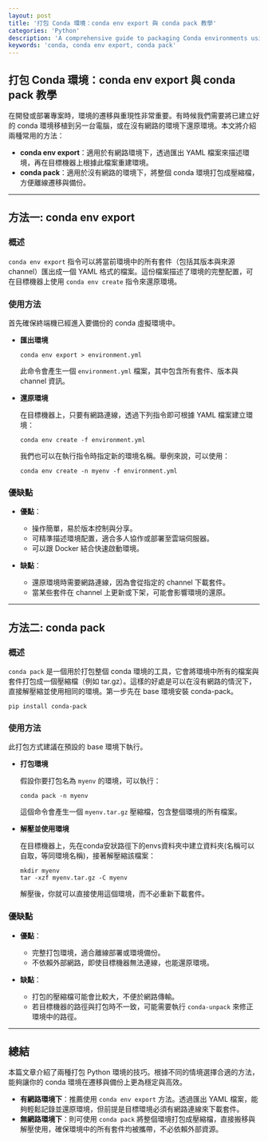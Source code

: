 ```yaml
---
layout: post
title: '打包 Conda 環境：conda env export 與 conda pack 教學'
categories: 'Python'
description: 'A comprehensive guide to packaging Conda environments using conda env export and conda pack, ensuring reproducibility and portability for both online and offline deployments.'
keywords: 'conda, conda env export, conda pack'
---
```



## 打包 Conda 環境：conda env export 與 conda pack 教學

在開發或部署專案時，環境的遷移與重現性非常重要。有時候我們需要將已建立好的 conda 環境移植到另一台電腦，或在沒有網路的環境下還原環境。本文將介紹兩種常用的方法：

- **conda env export**：適用於有網路環境下，透過匯出 YAML 檔案來描述環境，再在目標機器上根據此檔案重建環境。
- **conda pack**：適用於沒有網路的環境下，將整個 conda 環境打包成壓縮檔，方便離線遷移與備份。

---

## 方法一: conda env export

### 概述
`conda env export` 指令可以將當前環境中的所有套件（包括其版本與來源 channel）匯出成一個 YAML 格式的檔案。這份檔案描述了環境的完整配置，可在目標機器上使用 `conda env create` 指令來還原環境。

### 使用方法
首先確保終端機已經進入要備份的 conda 虛擬環境中。

- **匯出環境**

  ```  
  conda env export > environment.yml  
  ```

  此命令會產生一個 `environment.yml` 檔案，其中包含所有套件、版本與 channel 資訊。

- **還原環境**

  在目標機器上，只要有網路連線，透過下列指令即可根據 YAML 檔案建立環境：

  ```  
  conda env create -f environment.yml  
  ```

  我們也可以在執行指令時指定新的環境名稱。舉例來說，可以使用：

  ```
  conda env create -n myenv -f environment.yml
  ```

### 優缺點

- **優點**：
  - 操作簡單，易於版本控制與分享。
  - 可精準描述環境配置，適合多人協作或部署至雲端伺服器。
  - 可以跟 Docker 結合快速啟動環境。

- **缺點**：
  - 還原環境時需要網路連線，因為會從指定的 channel 下載套件。
  - 當某些套件在 channel 上更新或下架，可能會影響環境的還原。

---

## 方法二: conda pack

### 概述
`conda pack` 是一個用於打包整個 conda 環境的工具，它會將環境中所有的檔案與套件打包成一個壓縮檔（例如 tar.gz）。這樣的好處是可以在沒有網路的情況下，直接解壓縮並使用相同的環境。第一步先在 base 環境安裝 conda-pack。

```
pip install conda-pack
```

### 使用方法
此打包方式建議在預設的 base 環境下執行。

- **打包環境**

  假設你要打包名為 `myenv` 的環境，可以執行：

  ```  
  conda pack -n myenv  
  ```

  這個命令會產生一個 `myenv.tar.gz` 壓縮檔，包含整個環境的所有檔案。

- **解壓並使用環境**

  在目標機器上，先在conda安狀路徑下的envs資料夾中建立資料夾(名稱可以自取，等同環境名稱)，接著解壓縮該檔案：

  ```
  mkdir myenv  
  tar -xzf myenv.tar.gz -C myenv
  ```

  解壓後，你就可以直接使用這個環境，而不必重新下載套件。

### 優缺點

- **優點**：
  - 完整打包環境，適合離線部署或環境備份。
  - 不依賴外部網路，即使目標機器無法連線，也能還原環境。

- **缺點**：
  - 打包的壓縮檔可能會比較大，不便於網路傳輸。
  - 若目標機器的路徑與打包時不一致，可能需要執行 `conda-unpack` 來修正環境中的路徑。

---

## 總結
本篇文章介紹了兩種打包 Python 環境的技巧。根據不同的情境選擇合適的方法，能夠讓你的 conda 環境在遷移與備份上更為穩定與高效。

- **有網路環境下**：推薦使用 `conda env export` 方法。透過匯出 YAML 檔案，能夠輕鬆記錄並還原環境，但前提是目標環境必須有網路連線來下載套件。
- **無網路環境下**：則可使用 `conda pack` 將整個環境打包成壓縮檔，直接搬移與解壓使用，確保環境中的所有套件均被攜帶，不必依賴外部資源。

